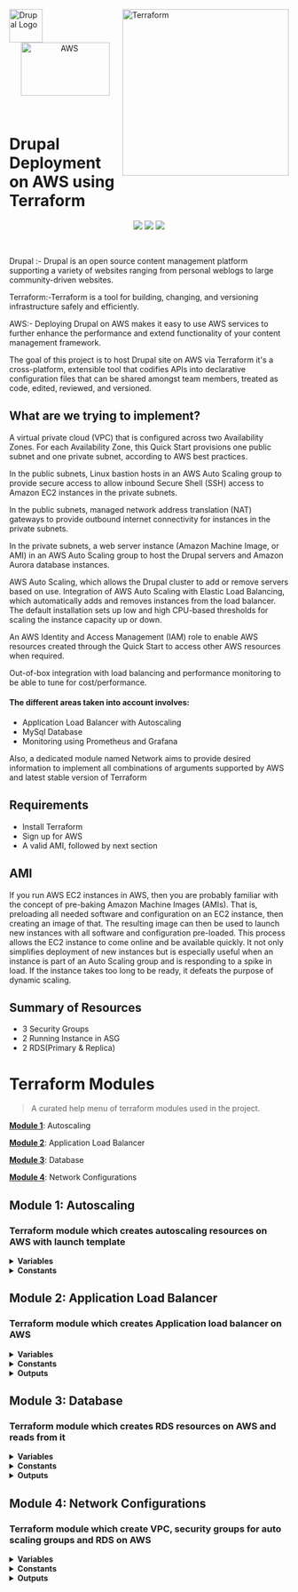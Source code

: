 
<img align="left" alt="Drupal Logo" src="https://www.drupal.org/files/Wordmark_blue_RGB.png" height="60px">
<img align="right" alt="Terraform" src="https://www.terraform.io/assets/images/logo-hashicorp-3f10732f.svg"  width="300">
<p align="center"><img align="middle" width="160" height="96" alt="AWS" src="https://user-images.githubusercontent.com/42437393/126828661-63749f56-2bd4-4447-9225-f41dd737025b.png"></p>
<br>

# Drupal Deployment on AWS using Terraform 

<p align="center">
<a href="https://img.shields.io/badge/drupal-v9.2.2-009cde">
<img src="https://img.shields.io/badge/drupal-v9.2.2-009cde" /></a>
  
<a href="https://img.shields.io/badge/aws-v3.37.0-FF9900">
<img src="https://img.shields.io/badge/aws-v3.37.0-FF9900" /></a> 
  
<a href="https://img.shields.io/badge/terraform-v0.15.0-844FBA">
<img src="https://img.shields.io/badge/terraform-v0.15.0-844FBA" /></a>

</p>













<br/>

Drupal :- Drupal is an open source content management platform supporting a variety of
websites ranging from personal weblogs to large community-driven websites. 

Terraform:-Terraform is a tool for building, changing, and versioning infrastructure safely and efficiently.

AWS:- Deploying Drupal on AWS makes it easy to use AWS services to further enhance the performance and extend functionality of your content management framework.

The goal of this project is to host Drupal site on AWS via Terraform  it's a cross-platform, extensible tool that codifies APIs into declarative configuration files that can be shared amongst team members, treated as code, edited, reviewed, and versioned.


## What are we trying to implement?

A virtual private cloud (VPC) that is configured across two Availability Zones. For each Availability Zone, this Quick Start provisions one public subnet and one private subnet, according to AWS best practices.

In the public subnets, Linux bastion hosts in an AWS Auto Scaling group to provide secure access to allow inbound Secure Shell (SSH) access to Amazon EC2 instances in the private subnets.

In the public subnets, managed network address translation (NAT) gateways to provide outbound internet connectivity for instances in the private subnets.

In the private subnets, a web server instance (Amazon Machine Image, or AMI) in an AWS Auto Scaling group to host the Drupal servers and Amazon Aurora database instances.

AWS Auto Scaling, which allows the Drupal cluster to add or remove servers based on use.
Integration of AWS Auto Scaling with Elastic Load Balancing, which automatically adds and removes instances from the load balancer. The default installation sets up low and high CPU-based thresholds for scaling the instance capacity up or down.

An AWS Identity and Access Management (IAM) role to enable AWS resources created through the Quick Start to access other AWS resources when required.

Out-of-box integration with load balancing and performance monitoring to be able to tune for cost/performance.




#### The different areas taken into account involves:
-  Application Load Balancer with Autoscaling 
-  MySql Database
-  Monitoring using Prometheus and Grafana

Also, a dedicated module named Network aims to provide desired information to implement all combinations of arguments supported by AWS and latest stable version of Terraform

## Requirements

-  Install Terraform
- Sign up for AWS 
- A valid AMI, followed by next section

## AMI
If you run AWS EC2 instances in AWS, then you are probably familiar with the concept of pre-baking Amazon Machine Images (AMIs). 
That is, preloading all needed software and configuration on an EC2 instance, then creating an image of that. The resulting image
can then be used to launch new instances with all software and configuration pre-loaded. This process allows the EC2 instance to come 
online and be available quickly. It not only simplifies deployment of new instances but is especially useful when an instance is part of 
an Auto Scaling group and is responding to a spike in load. If the instance takes too long to be ready, it defeats the purpose of dynamic scaling.

## Summary of Resources
-  3 Security Groups
-  2 Running Instance in ASG
-  2 RDS(Primary & Replica) 

# Terraform Modules

> A curated help menu of terraform modules used in the project.

[**Module 1**](#mod1): Autoscaling

[**Module 2**](#mod2): Application Load Balancer

[**Module 3**](#mod3): Database

[**Module 4**](#mod4): Network Configurations

<a id='mod1'></a>
## Module 1: Autoscaling


### Terraform module which creates autoscaling resources on AWS with launch template

<details>
  <summary><b>Variables</b></summary>
  
```

```
</details>

<details>
  <summary><b>Constants</b></summary>
  
```

```
</details>

<a id='mod2'></a>
## Module 2: Application Load Balancer


### Terraform module which creates Application load balancer on AWS

<details>
  <summary><b>Variables</b></summary>
  
```
   
```
</details>

<details>
  <summary><b>Constants</b></summary>
  
```

```
</details>

<details>
  <summary><b>Outputs</b></summary>
  
```

```
</details>

<a id='mod3'></a>
## Module 3: Database



### Terraform module which creates RDS resources on AWS and reads from it

<details>
  <summary><b>Variables</b></summary>
  
```
  
```
</details>

<details>
  <summary><b>Constants</b></summary>
  
```

```
</details>

<details>
  <summary><b>Outputs</b></summary>
  
```

```
</details>


<a id='mod4'></a>
## Module 4: Network Configurations


### Terraform module which create VPC, security groups for auto scaling groups and RDS on AWS

<details>
  <summary><b>Variables</b></summary>
 
  ```
 
 ```
</details>

<details>
  <summary><b>Constants</b></summary>
  
  ```
 
  ```

</details>

<details>
  <summary><b>Outputs</b></summary>
  
```
 

```
</details>


